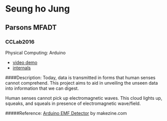 # Seung ho Jung
## Parsons MFADT
### CCLab2016

Physical Computing: Arduino

* [video demo](https://youtu.be/7zJwBYVPm4Y)
* [internals](http://imgur.com/a/kiCf9)

####Description:
Today, data is transmitted in forms that human senses cannot comprehend. This project aims to aid in unveiling the unseen data into information that we can digest.

Human senses cannot pick up electromagnetic waves. This cloud lights up, squeaks, and squeals in presence of electromagnetic wave/field.


#####Reference:
[Arduino EMF Detector](http://makezine.com/2011/01/21/arduino-emf-detector/) by makezine.com